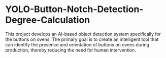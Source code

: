 # YOLO-Button-Notch-Detection-Degree-Calculation
This project develops an AI-based object detection system specifically for the buttons on ovens. The primary goal is to create an intelligent tool that can identify the presence and orientation of buttons on ovens during production, thereby reducing the need for human intervention.
